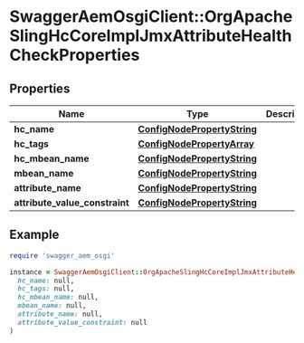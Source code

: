 # SwaggerAemOsgiClient::OrgApacheSlingHcCoreImplJmxAttributeHealthCheckProperties

## Properties

| Name | Type | Description | Notes |
| ---- | ---- | ----------- | ----- |
| **hc_name** | [**ConfigNodePropertyString**](ConfigNodePropertyString.md) |  | [optional] |
| **hc_tags** | [**ConfigNodePropertyArray**](ConfigNodePropertyArray.md) |  | [optional] |
| **hc_mbean_name** | [**ConfigNodePropertyString**](ConfigNodePropertyString.md) |  | [optional] |
| **mbean_name** | [**ConfigNodePropertyString**](ConfigNodePropertyString.md) |  | [optional] |
| **attribute_name** | [**ConfigNodePropertyString**](ConfigNodePropertyString.md) |  | [optional] |
| **attribute_value_constraint** | [**ConfigNodePropertyString**](ConfigNodePropertyString.md) |  | [optional] |

## Example

```ruby
require 'swagger_aem_osgi'

instance = SwaggerAemOsgiClient::OrgApacheSlingHcCoreImplJmxAttributeHealthCheckProperties.new(
  hc_name: null,
  hc_tags: null,
  hc_mbean_name: null,
  mbean_name: null,
  attribute_name: null,
  attribute_value_constraint: null
)
```

